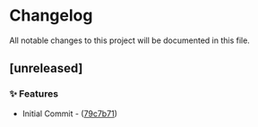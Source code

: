 # Changelog

All notable changes to this project will be documented in this file.

## [unreleased]

### ✨  Features

- Initial Commit - ([79c7b71](https://github.com/vainjoker/desensitive/commit/79c7b71d1cdf459fe3bec869e4865c3f466c2e24))

<!-- generated by git-cliff -->
